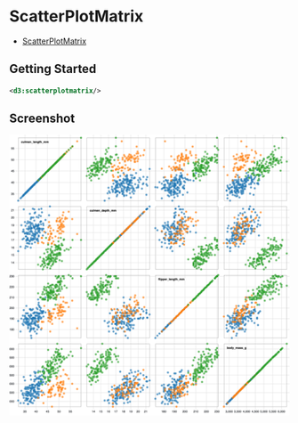 # ScatterPlotMatrix

* [ScatterPlotMatrix](https://observablehq.com/@d3/scatterplot-matrix)

## Getting Started

```xml
<d3:scatterplotmatrix/>
```

## Screenshot

![ScatterPlotMatrix](screenshots/scatterplotmatrix.png "ScatterPlotMatrix")

